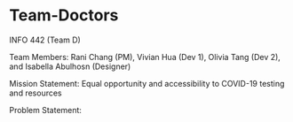 # Team-Doctors
INFO 442 (Team D)

Team Members: Rani Chang (PM), Vivian Hua (Dev 1), Olivia Tang (Dev 2), and Isabella Abulhosn (Designer)

Mission Statement: Equal opportunity and accessibility to COVID-19 testing and resources

Problem Statement: 
